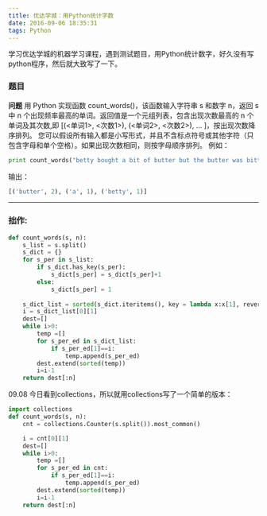 ```yaml
---
title: 优达学城：用Python统计字数
date: 2016-09-06 18:35:31
tags: Python
---
```


学习优达学城的机器学习课程，遇到测试题目，用Python统计数字，好久没有写python程序，然后就大致写了一下。
### 题目
**问题**
用 Python 实现函数 count_words()，该函数输入字符串 s 和数字 n，返回 s 中 n 个出现频率最高的单词。返回值是一个元组列表，包含出现次数最高的 n 个单词及其次数,即 [(<单词1>, <次数1>), (<单词2>, <次数2>), ... ]，按出现次数降序排列。
您可以假设所有输入都是小写形式，并且不含标点符号或其他字符（只包含字母和单个空格）。如果出现次数相同，则按字母顺序排列。
例如：
```python
print count_words("betty bought a bit of butter but the butter was bitter",3)
```
输出：
```python
[('butter', 2), ('a', 1), ('betty', 1)]
```

---

### 拙作:
``` Python
def count_words(s, n):
    s_list = s.split()
    s_dict = {}
    for s_per in s_list:
        if s_dict.has_key(s_per):
            s_dict[s_per] = s_dict[s_per]+1
        else:
            s_dict[s_per] = 1
    
    s_dict_list = sorted(s_dict.iteritems(), key = lambda x:x[1], reverse = True)
    i = s_dict_list[0][1]
    dest=[]
    while i>0:
        temp =[]
        for s_per_ed in s_dict_list:
            if s_per_ed[1]==i:
                temp.append(s_per_ed)        
        dest.extend(sorted(temp))
        i=i-1
    return dest[:n]
```


09.08
今日看到collections，所以就用collections写了一个简单的版本：
``` Python
import collections
def count_words(s, n):
    cnt = collections.Counter(s.split()).most_common()

    i = cnt[0][1]
    dest=[]
    while i>0:
        temp =[]
        for s_per_ed in cnt:
            if s_per_ed[1]==i:
                temp.append(s_per_ed)        
        dest.extend(sorted(temp))
        i=i-1
    return dest[:n]
```

